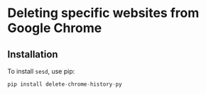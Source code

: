 # Deleting specific websites from Google Chrome

## Installation

To install `sesd`, use pip:

```python
pip install delete-chrome-history-py
```
